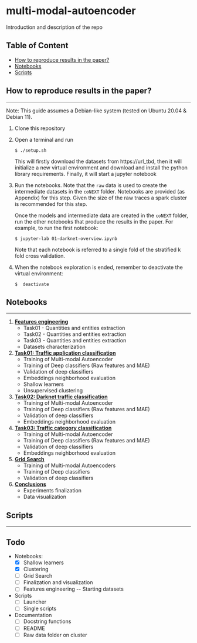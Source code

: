 # multi-modal-autoencoder


Introduction and description of the repo

##  **Table of Content**
- [How to reproduce results in the paper?](#how-to-reproduce-results-in-the-paper)
- [Notebooks](#notebooks)
- [Scripts](#scripts)

## **How to reproduce results in the paper?**
___

Note: This guide assumes a Debian-like system (tested on Ubuntu 20.04 & Debian 11).

1. Clone this repository
2. Open a terminal and run 
    ```
    $ ./setup.sh
    ```
    This will firstly download the datasets from https://url_tbd, then it will
    initialize a new virtual environment and download and install the python 
    library requirements. Finally, it will start a jupyter notebook
3. Run the notebooks. 
    Note that the `raw` data is used to create the intermediate datasets in the 
    `coNEXT` folder. Notebooks are provided (as Appendix) for this step. Given 
    the size of the raw traces a spark cluster is recommended for this step.

    Once the models and intermediate data are created in the `coNEXT` folder, 
    run the other notebooks that produce the results in the paper. For example, 
    to run the first notebook:
    ```
    $ jupyter-lab 01-darknet-overview.ipynb
    ```
    
    Note that each notebook is referred to a single fold of the stratified
    k fold cross validation.
4. When the notebook exploration is ended, remember to deactivate the virtual 
    environment:
    ```
   $  deactivate
    ```


## **Notebooks**
___

1. [**Features engineering**](./notebooks/00-characterization.ipynb)
    - Task01 - Quantities and entities extraction
    - Task02 - Quantities and entities extraction
    - Task03 - Quantities and entities extraction
    - Datasets characterization
2. [**Task01: Traffic application classification**](./notebooks/01-mobile-application.ipynb)
    - Training of Multi-modal Autoencoder
    - Training of Deep classifiers (Raw features and MAE)
    - Validation of deep classifiers
    - Embeddings neighborhood evaluation
    - Shallow learners
    - Unsupervised clustering
3. [**Task02: Darknet traffic classification**](./notebooks/02-darknet-traffic.ipynb)
    - Training of Multi-modal Autoencoder
    - Training of Deep classifiers (Raw features and MAE)
    - Validation of deep classifiers
    - Embeddings neighborhood evaluation
4. [**Task03: Traffic category classification**](./notebooks/03-traffic-category.ipynb)
    - Training of Multi-modal Autoencoder
    - Training of Deep classifiers (Raw features and MAE)
    - Validation of deep classifiers
    - Embeddings neighborhood evaluation
5. [**Grid Search**](./notebooks/04-grid-search.ipynb)
    - Training of Multi-modal Autoencoders
    - Training of Deep classifiers
    - Validation of deep classifiers
6. [**Conclusions**](./notebooks/05-visualization.ipynb)
    - Experiments finalization
    - Data visualization


## **Scripts**
___



## **Todo**
- Notebooks:
    - [x] Shallow learners
    - [x] Clustering
    - [ ] Grid Search
    - [ ] Finalization and visualization
    - [ ] Features engineering -- Starting datasets
- Scripts
    - [ ] Launcher
    - [ ] Single scripts
- Documentation
    - [ ] Docstring functions
    - [ ] README
    - [ ] Raw data folder on cluster